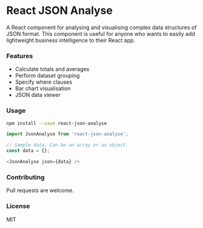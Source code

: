 # React JSON Analyse

A React component for analysing and visualising complex data structures of JSON format. This component is useful for anyone who wants to easily add lightweight business intelligence to their React app.

### Features

- Calculate totals and averages
- Perform dataset grouping
- Specify where clauses
- Bar chart visualisation
- JSON data viewer

### Usage

```sh
npm install --save react-json-analyse
```

```js
import JsonAnalyse from 'react-json-analyse';
```

```js
// Sample data. Can be an array or an object.
const data = {};

<JsonAnalyse json={data} />
```

### Contributing

Pull requests are welcome.

### License

MIT